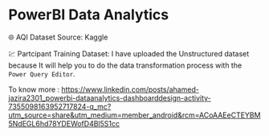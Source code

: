 # PowerBI Data Analytics

🌐 AQI Dataset Source: Kaggle

💹 Partcipant Training Dataset: I have uploaded the Unstructured dataset because It will help you to do the data transformation process with the `Power Query Editor`.

To know more : https://www.linkedin.com/posts/ahamed-jazira2301_powerbi-dataanalytics-dashboarddesign-activity-7355098163952717824-q_mc?utm_source=share&utm_medium=member_android&rcm=ACoAAEeCTEYBM5NdEGL6hd78YDEWofD4Bl5S1cc

